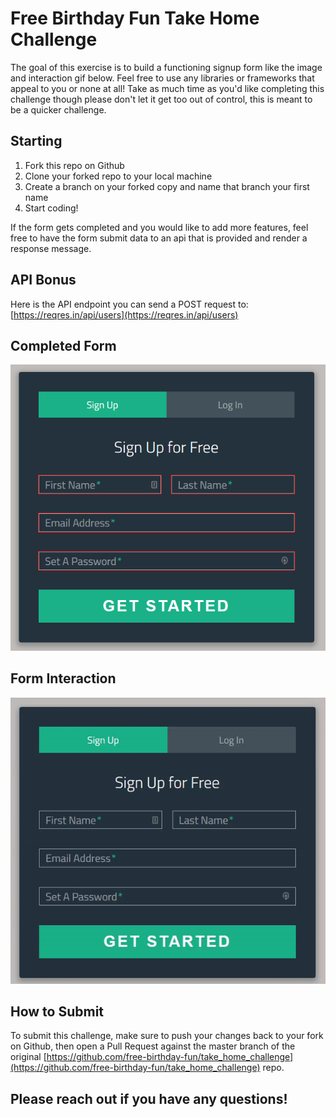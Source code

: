 # Free Birthday Fun Take Home Challenge
The goal of this exercise is to build a functioning signup form like the image and interaction gif below. Feel free to use any libraries or frameworks that appeal to you or none at all! Take as much time as you'd like completing this challenge though please don't let it get too out of control, this is meant to be a quicker challenge.

## Starting
1. Fork this repo on Github
2. Clone your forked repo to your local machine
3. Create a branch on your forked copy and name that branch your first name
4. Start coding!

If the form gets completed and you would like to add more features, feel free to have the form submit data to an api that is provided and render a response message.

## API Bonus
Here is the API endpoint you can send a POST request to: [https://reqres.in/api/users](https://reqres.in/api/users)

## Completed Form
![FBF Form](https://github.com/free-birthday-fun/take_home_challenge/blob/master/examples/form.png)

## Form Interaction
![FBF Form Video](https://github.com/free-birthday-fun/take_home_challenge/blob/master/examples/form.gif)

## How to Submit
To submit this challenge, make sure to push your changes back to your fork on Github, then open a Pull Request against the master branch of the original [https://github.com/free-birthday-fun/take_home_challenge](https://github.com/free-birthday-fun/take_home_challenge) repo.

## Please reach out if you have any questions!